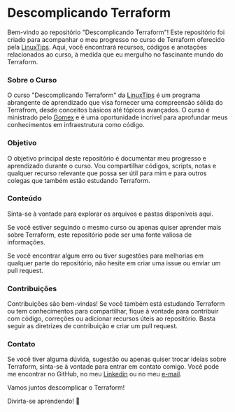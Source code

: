 # Descomplicando Terraform
Bem-vindo ao repositório "Descomplicando Terraform"! Este repositório foi criado para acompanhar o meu progresso no curso de Terraform oferecido pela [LinuxTips](https://www.linuxtips.io/). Aqui, você encontrará recursos, códigos e anotações relacionados ao curso, à medida que eu mergulho no fascinante mundo do Terraform.

### Sobre o Curso
O curso "Descomplicando Terraform" da [LinuxTips](https://www.linuxtips.io/) é um programa abrangente de aprendizado que visa fornecer uma compreensão sólida do Terrafrom, desde conceitos básicos até tópicos avançados. O curso é ministrado pelo [Gomex](https://github.com/gomex) e é uma oportunidade incrível para aprofundar meus conhecimentos em infraestrutura como código.

### Objetivo
O objetivo principal deste repositório é documentar meu progresso e aprendizado durante o curso. Vou compartilhar códigos, scripts, notas e qualquer recurso relevante que possa ser útil para mim e para outros colegas que também estão estudando Terraform.


### Conteúdo
Sinta-se à vontade para explorar os arquivos e pastas disponíveis aqui.

Se você estiver seguindo o mesmo curso ou apenas quiser aprender mais sobre Terraform, este repositório pode ser uma fonte valiosa de informações.

Se você encontrar algum erro ou tiver sugestões para melhorias em qualquer parte do repositório, não hesite em criar uma issue ou enviar um pull request.

### Contribuições
Contribuições são bem-vindas! Se você também está estudando Terraform ou tem conhecimentos para compartilhar, fique à vontade para contribuir com código, correções ou adicionar recursos úteis ao repositório. Basta seguir as diretrizes de contribuição e criar um pull request.

### Contato
Se você tiver alguma dúvida, sugestão ou apenas quiser trocar ideias sobre Terraform, sinta-se à vontade para entrar em contato comigo. Você pode me encontrar no GitHub, no meu [Linkedin](https://www.linkedin.com/in/matheus-silveira-5500a596/) ou no meu [e-mail](matheuspmsilveira@gmail.com).

Vamos juntos descomplicar o Terraform!

Divirta-se aprendendo! 🚀

